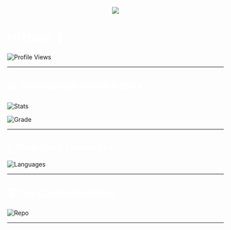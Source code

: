 <!-- Typing + Slow Deleting Effect with Quotes (Fira Code Font, Instant Restart) -->
<p align="center">
  <a href="#">
    <img src="https://readme-typing-svg.demolab.com?font=Fira+Code&weight=450&size=20&duration=5200&pause=0&color=9a80f8&center=true&vCenter=true&width=800&lines=%22Learning%2C+Living%2C+and+Leveling+up.%22&letterSpacing=2&deleteSpeed=150" />
  </a>
</p>
</hr>

# <font color="white">Hi there 👋</font>

![Profile Views](https://komarev.com/ghpvc/?username=Alien2230&label=Profile%20views&color=blueviolet&style=flat)

---

<h2><font color="white">📊 Vinod Jangid's GitHub Stats</font></h2>

![Stats](https://github-readme-stats.vercel.app/api?username=Alien2230&show_icons=true&theme=radical&count_private=true)

![Grade](https://github-profile-summary-cards.vercel.app/api/cards/productive-time?username=Alien2230&theme=radical)

---

<h2><font color="white">🎨 Most Used Languages</font></h2>

![Languages](https://github-readme-stats.vercel.app/api/top-langs/?username=Alien2230&layout=compact&theme=radical)

---

<h2><font color="white">🏆 Top Contributed Repo</font></h2>

![Repo](https://github-contributor-stats.vercel.app/api?username=Alien2230&limit=2&theme=radical&combine_all_yearly_contributions=true)

---

